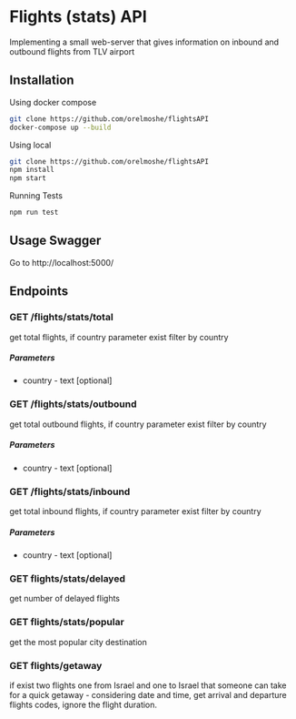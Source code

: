 # Flights (stats) API

Implementing a small web-server that gives information on inbound and outbound flights from TLV airport

## Installation

Using docker compose

```bash
git clone https://github.com/orelmoshe/flightsAPI
docker-compose up --build
```

Using local

```bash
git clone https://github.com/orelmoshe/flightsAPI
npm install
npm start
```

Running Tests

```bash
npm run test
```

## Usage Swagger

Go to http://localhost:5000/

## Endpoints

### GET /flights/stats/total

get total flights, if country parameter exist filter by country

##### Parameters

- country - text [optional]

### GET /flights/stats/outbound

get total outbound flights, if country parameter exist filter by country

##### Parameters

- country - text [optional]

### GET /flights/stats/inbound

get total inbound flights, if country parameter exist filter by country

##### Parameters

- country - text [optional]

### GET flights/stats/delayed

get number of delayed flights

### GET flights/stats/popular

get the most popular city destination

### GET flights/getaway

if exist two flights one from Israel and one to Israel that someone can take for a quick getaway -
considering date and time, get arrival and departure flights codes, ignore the flight duration.
